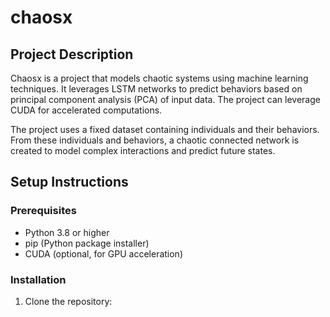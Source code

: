 # chaosx

## Project Description

Chaosx is a project that models chaotic systems using machine learning techniques. It leverages LSTM networks to predict behaviors based on principal component analysis (PCA) of input data. The project can leverage CUDA for accelerated computations.

The project uses a fixed dataset containing individuals and their behaviors. From these individuals and behaviors, a chaotic connected network is created to model complex interactions and predict future states.

## Setup Instructions

### Prerequisites

- Python 3.8 or higher
- pip (Python package installer)
- CUDA (optional, for GPU acceleration)

### Installation

1. Clone the repository:
